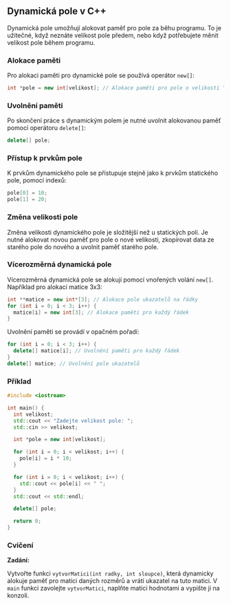 ## Dynamická pole v C++

Dynamická pole umožňují alokovat paměť pro pole za běhu programu. To je užitečné, když neznáte velikost pole předem, nebo když potřebujete měnit velikost pole během programu.

### Alokace paměti

Pro alokaci paměti pro dynamické pole se používá operátor `new[]`:

```c++
int *pole = new int[velikost]; // Alokace paměti pro pole o velikosti "velikost"
```

### Uvolnění paměti

Po skončení práce s dynamickým polem je nutné uvolnit alokovanou paměť pomocí operátoru `delete[]`:

```c++
delete[] pole;
```

### Přístup k prvkům pole

K prvkům dynamického pole se přistupuje stejně jako k prvkům statického pole, pomocí indexů:

```c++
pole[0] = 10;
pole[1] = 20;
```

### Změna velikosti pole

Změna velikosti dynamického pole je složitější než u statických polí. Je nutné alokovat novou paměť pro pole o nové velikosti, zkopírovat data ze starého pole do nového a uvolnit paměť starého pole.

### Vícerozměrná dynamická pole

Vícerozměrná dynamická pole se alokují pomocí vnořených volání `new[]`. Například pro alokaci matice 3x3:

```c++
int **matice = new int*[3]; // Alokace pole ukazatelů na řádky
for (int i = 0; i < 3; i++) {
  matice[i] = new int[3]; // Alokace paměti pro každý řádek
}
```

Uvolnění paměti se provádí v opačném pořadí:

```c++
for (int i = 0; i < 3; i++) {
  delete[] matice[i]; // Uvolnění paměti pro každý řádek
}
delete[] matice; // Uvolnění pole ukazatelů
```

### Příklad

```c++
#include <iostream>

int main() {
  int velikost;
  std::cout << "Zadejte velikost pole: ";
  std::cin >> velikost;

  int *pole = new int[velikost];

  for (int i = 0; i < velikost; i++) {
    pole[i] = i * 10;
  }

  for (int i = 0; i < velikost; i++) {
    std::cout << pole[i] << " ";
  }
  std::cout << std::endl;

  delete[] pole;

  return 0;
}
```

### Cvičení

**Zadání:**

Vytvořte funkci `vytvorMatici(int radky, int sloupce)`, která dynamicky alokuje paměť pro matici daných rozměrů a vrátí ukazatel na tuto matici. V `main` funkci zavolejte `vytvorMatici`, naplňte matici hodnotami a vypište ji na konzoli.
